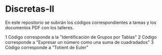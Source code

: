 # Discretas-ll
En este repositorio se subirán los códigos correspondientes a tareas y los documentos PDF con los talleres.

1 Código corresponde a la "Identificación de Grupos por Tablas"
2 Código corresponde a "Expresar un número como una suma de cuadradados"
3 Código corresponde a "Totient de Euler"
